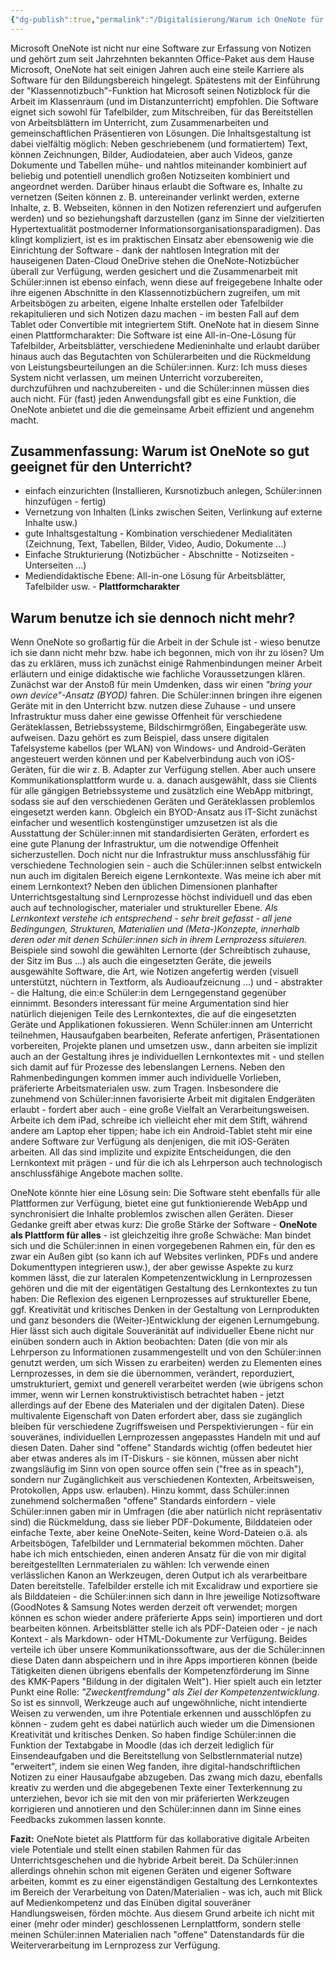```yaml
---
{"dg-publish":true,"permalink":"/Digitalisierung/Warum ich OneNote für eines der besten Tools für den Einsatz im Unterricht halte und warum ich es trotzdem nicht mehr benutze/"}
---
```


Microsoft OneNote ist nicht nur eine Software zur Erfassung von Notizen und gehört zum seit Jahrzehnten bekannten Office-Paket aus dem Hause Microsoft, OneNote hat seit einigen Jahren auch eine steile Karriere als Software für den Bildungsbereich hingelegt. Spätestens mit der Einführung der "Klassennotizbuch"-Funktion hat Microsoft seinen Notizblock für die Arbeit im Klassenraum (und im Distanzunterricht) empfohlen. Die Software eignet sich sowohl für Tafelbilder, zum Mitschreiben, für das Bereitstellen von Arbeitsblättern im Unterricht, zum Zusammenarbeiten und gemeinschaftlichen  Präsentieren von Lösungen. 
Die Inhaltsgestaltung ist dabei vielfältig möglich: Neben geschriebenem (und formatiertem) Text, können Zeichnungen, Bilder, Audiodateien, aber auch Videos, ganze Dokumente und Tabellen mühe- und nahtlos miteinander kombiniert auf beliebig und potentiell unendlich großen Notizseiten kombiniert und angeordnet werden. Darüber hinaus erlaubt die Software es, Inhalte zu vernetzen (Seiten können z. B. untereinander verlinkt werden, externe Inhalte, z. B. Webseiten, können in den Notizen referenziert und aufgerufen werden) und so beziehungshaft darzustellen (ganz im Sinne der vielzitierten Hypertextualität postmoderner Informationsorganisationsparadigmen). Das klingt kompliziert, ist es im praktischen Einsatz aber ebensowenig wie die Einrichtung der Software - dank der nahtlosen Integration mit der hauseigenen Daten-Cloud OneDrive stehen die OneNote-Notizbücher überall zur Verfügung, werden gesichert und die Zusammenarbeit mit Schüler:innen ist ebenso einfach, wenn diese auf freigegebene Inhalte oder ihre eigenen Abschnitte in den Klassennotizbüchern zugreifen, um mit Arbeitsbögen zu arbeiten, eigene Inhalte erstellen oder Tafelbilder rekapitulieren und sich Notizen dazu machen - im besten Fall auf dem Tablet oder Convertible mit integriertem Stift.
OneNote hat in diesem Sinne einen Plattformcharakter: Die Software ist eine All-in-One-Lösung für Tafelbilder, Arbeitsblätter, verschiedene Medieninhalte und erlaubt darüber hinaus auch das Begutachten von Schülerarbeiten und die Rückmeldung von Leistungsbeurteilungen an die Schüler:innen. Kurz: Ich muss dieses System nicht verlassen, um meinen Unterricht vorzubereiten, durchzuführen und nachzubereiten - und die Schüler:innen müssen dies auch nicht. Für (fast) jeden Anwendungsfall gibt es eine Funktion, die OneNote anbietet und die die gemeinsame Arbeit effizient und angenehm macht.

## Zusammenfassung: Warum ist OneNote so gut geeignet für den Unterricht?
- einfach einzurichten (Installieren, Kursnotizbuch anlegen, Schüler:innen hinzufügen - fertig)
- Vernetzung von Inhalten (Links zwischen Seiten, Verlinkung auf externe Inhalte usw.)
- gute Inhaltsgestaltung - Kombination verschiedener Medialitäten (Zeichnung, Text, Tabellen, Bilder, Video, Audio, Dokumente ...)
- Einfache Strukturierung (Notizbücher - Abschnitte - Notizseiten - Unterseiten ...)
- Mediendidaktische Ebene: All-in-one Lösung für Arbeitsblätter, Tafelbilder usw. - **Plattformcharakter**

## Warum benutze ich sie dennoch nicht mehr?
Wenn OneNote so großartig für die Arbeit in der Schule ist - wieso benutze ich sie dann nicht mehr bzw. habe ich begonnen, mich von ihr zu lösen? Um das zu erklären, muss ich zunächst einige Rahmenbindungen meiner Arbeit erläutern und einige didaktische wie fachliche Voraussetzungen klären.
Zunächst war der Anstoß für mein Umdenken, dass wir einen *"bring your own device"-Ansatz (BYOD)* fahren. Die Schüler:innen bringen ihre eigenen Geräte mit in den Unterricht bzw. nutzen diese Zuhause - und unsere Infrastruktur muss daher eine gewisse Offenheit für verschiedene Geräteklassen, Betriebssysteme, Bildschirmgrößen, Eingabegeräte usw. aufweisen. Dazu gehört es zum Beispiel, dass unsere digitalen Tafelsysteme kabellos (per WLAN) von Windows- und Android-Geräten angesteuert werden können und per Kabelverbindung auch von iOS-Geräten, für die wir z. B. Adapter zur Verfügung stellen. Aber auch unsere Kommunikationsplattform wurde u. a. danach ausgewählt, dass sie Clients für alle gängigen Betriebssysteme und zusätzlich eine WebApp mitbringt, sodass sie auf den verschiedenen Geräten und Geräteklassen problemlos eingesetzt werden kann. Obgleich ein BYOD-Ansatz aus IT-Sicht zunächst einfacher und wesentlich kostengünstiger umzusetzen ist als die Ausstattung der Schüler:innen mit standardisierten Geräten, erfordert es eine gute Planung der Infrastruktur, um die notwendige Offenheit sicherzustellen.
Doch nicht nur die Infrastruktur muss anschlussfähig für verschiedene Technologien sein - auch die Schüler:innen selbst entwickeln nun auch im digitalen Bereich eigene Lernkontexte. Was meine ich aber mit einem Lernkontext? Neben den üblichen Dimensionen planhafter Unterrichtsgestaltung sind Lernprozesse höchst individuell und das eben auch auf technologischer, materialer und struktureller Ebene. *Als Lernkontext verstehe ich entsprechend - sehr breit gefasst - all jene Bedingungen, Strukturen, Materialien und (Meta-)Konzepte, innerhalb deren oder mit denen Schüler:innen sich in ihrem Lernprozess situieren.* Beispiele sind sowohl die gewählten Lernorte (der Schreibtisch zuhause, der Sitz im Bus ...) als auch die eingesetzten Geräte, die jeweils ausgewählte Software, die Art, wie Notizen angefertig werden (visuell unterstützt, nüchtern in Textform, als Audioaufzeicnung ...) und - abstrakter - die Haltung, die ein:e Schüler:in dem Lerngegenstand gegenüber einnimmt. Besonders interessant für meine Argumentation sind hier natürlich diejenigen Teile des Lernkontextes, die auf die eingesetzten Geräte und Applikationen fokussieren.
Wenn Schüler:innen am Unterricht teilnehmen, Hausaufgaben bearbeiten, Referate anfertigen, Präsentationen vorbereiten, Projekte planen und umsetzen usw., dann arbeiten sie implizit auch an der Gestaltung ihres je individuellen Lernkontextes mit - und stellen sich damit auf für Prozesse des lebenslangen Lernens. 
Neben den Rahmenbedingungen kommen immer auch individuelle Vorlieben, präferierte Arbeitsmaterialen usw. zum Tragen. Insbesondere die zunehmend von Schüler:innen favorisierte Arbeit mit digitalen Endgeräten erlaubt - fordert aber auch - eine große Vielfalt an Verarbeitungsweisen. Arbeite ich dem iPad, schreibe ich vielleicht eher mit dem Stift, während andere am Laptop eher tippen; habe ich ein Android-Tablet steht mir eine andere Software zur Verfügung als denjenigen, die mit iOS-Geräten arbeiten. All das sind implizite und expizite Entscheidungen, die den Lernkontext mit prägen - und für die ich als Lehrperson auch technologisch anschlussfähige Angebote machen sollte.

OneNote könnte hier eine Lösung sein: Die Software steht ebenfalls für alle Plattformen zur Verfügung, bietet eine gut funktionierende WebApp und synchronisiert die Inhalte problemlos zwischen allen Geräten. Dieser Gedanke greift aber etwas kurz: Die große Stärke der Software  - **OneNote als Plattform für alles** - ist gleichzeitig ihre große Schwäche: Man bindet sich und die Schüler:innen in einen vorgegebenen Rahmen ein, für den es zwar ein Außen gibt (so kann ich auf Websites verlinken, PDFs und andere Dokumenttypen integrieren usw.), der aber gewisse Aspekte zu kurz kommen lässt, die zur lateralen Kompetenzentwicklung in Lernprozessen gehören und die mit der eigentätigen Gestaltung des Lernkontextes zu tun haben: Die Reflexion des eigenen Lernprozesses auf struktureller Ebene, ggf. Kreativität und kritisches Denken in der Gestaltung von Lernprodukten und ganz besonders die (Weiter-)Entwicklung der eigenen Lernumgebung. Hier lässt sich auch digitale Souveränität auf individueller Ebene nicht nur einüben sondern auch in Aktion beobachten: Daten (die von mir als Lehrperson zu Informationen zusammengestellt und von den Schüler:innen genutzt werden, um sich Wissen zu erarbeiten) werden zu Elementen eines Lernprozesses, in dem sie die übernommen, verändert, reporduziert, umstrukturiert, gemixt und generell verarbeitet werden (wie übrigens schon immer, wenn wir Lernen konstruktivistisch betrachtet haben - jetzt allerdings auf der Ebene des Materialen und der digitalen Daten). Diese multivalente Eigenschaft von Daten erfordert aber, dass sie zugänglich bleiben für verschiedene Zugriffsweisen und Perspektivierungen - für ein souveränes, individuellen Lernprozessen angepasstes Handeln mit und auf diesen Daten. Daher sind "offene" Standards wichtig (offen bedeutet hier aber etwas anderes als im IT-Diskurs - sie können, müssen aber nicht zwangsläufig im Sinn von open source offen sein ("free as in speach"), sondern nur Zugänglichkeit aus verschiedenen Kontexten, Arbeitsweisen, Protokollen, Apps usw. erlauben). 
Hinzu kommt, dass Schüler:innen zunehmend solchermaßen "offene" Standards einfordern - viele Schüler:innen gaben mir in Umfragen (die aber natürlich nicht repräsentativ sind) die Rückmeldung, dass sie lieber PDF-Dokumente, Bilddateien oder einfache Texte, aber keine OneNote-Seiten, keine Word-Dateien o.ä. als Arbeitsbögen, Tafelbilder und Lernmaterial bekommen möchten. 
Daher habe ich mich entschieden, einen anderen Ansatz für die von mir digital bereitgestellten Lernmaterialen zu wählen: Ich verwende einen verlässlichen Kanon an Werkzeugen, deren Output ich als verarbeitbare Daten bereitstelle. Tafelbilder erstelle ich mit Excalidraw und exportiere sie als Bilddateien - die Schüler:innen sich dann in Ihre jeweilige Notizsoftware (GoodNotes & Samsung Notes werden derzeit oft verwendet; morgen können es schon wieder andere präferierte Apps sein) importieren und dort bearbeiten können. Arbeitsblätter stelle ich als PDF-Dateien oder - je nach Kontext - als Markdown- oder HTML-Dokumente zur Verfügung. Beides verteile ich über unsere Kommunikationssoftware, aus der die Schüler:innen diese Daten dann abspeichern und in ihre Apps importieren können (beide Tätigkeiten dienen übrigens ebenfalls der Kompetenzförderung im Sinne des KMK-Papers "Bildung in der digitalen Welt"). 
Hier spielt auch ein letzter Punkt eine Rolle: *"Zweckentfremdung" als Ziel der Kompetenzentwicklung*. So ist es sinnvoll, Werkzeuge auch auf ungewöhnliche, nicht intendierte Weisen zu verwenden, um ihre Potentiale erkennen und ausschlöpfen zu können - zudem geht es dabei natürlich auch wieder um die Dimensionen Kreativität und kritisches Denken. So haben findige Schüler:innen die Funktion der Textabgabe in Moodle (das ich derzeit lediglich für Einsendeaufgaben und die Bereitstellung von Selbstlernmaterial nutze) "erweitert", indem sie einen Weg fanden, ihre digital-handschriftlichen Notizen zu einer Hausaufgabe abzugeben. Das zwang mich dazu, ebenfalls kreativ zu werden und die abgegebenen Texte einer Texterkennung zu unterziehen, bevor ich sie mit den von mir präferierten Werkzeugen korrigieren und annotieren und den Schüler:innen dann im Sinne eines Feedbacks zukommen lassen konnte.

**Fazit:**
OneNote bietet als Plattform für das kollaborative digitale Arbeiten viele Potentiale und stellt einen stabilen Rahmen für das Unterrichtsgeschehen und die hybride Arbeit bereit. Da Schüler:innen allerdings ohnehin schon mit eigenen Geräten und eigener Software arbeiten, kommt es zu einer eigenständigen Gestaltung des Lernkontextes im Bereich der Verarbeitung von Daten/Materialien - was ich, auch mit Blick auf Medienkompetenz und das Einüben digital souveräner Handlungsweisen, förden möchte. Aus diesem Grund arbeite ich nicht mit einer (mehr oder minder) geschlossenen Lernplattform, sondern stelle meinen Schüler:innen Materialien nach "offene" Datenstandards für die Weiterverarbeitung im Lernprozess zur Verfügung.  